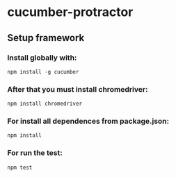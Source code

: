 # cucumber-protractor
  
## Setup framework

### Install globally with:

    npm install -g cucumber

### After that you must install chromedriver:

    npm install chromedriver

### For install all dependences from package.json:

    npm install 
    
### For run the test:

    npm test
    

